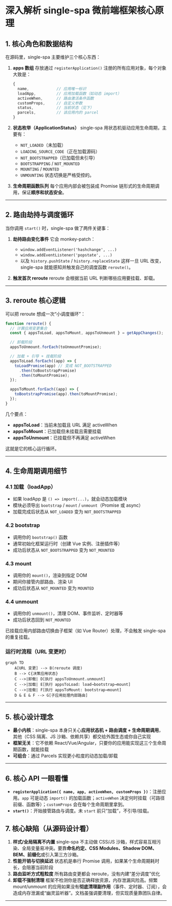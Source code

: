 # 深入解析 single-spa 微前端框架核心原理

## 1. 核心角色和数据结构

在源码里，single-spa 主要维护三个核心东西：

1. **apps 数组**
   存放通过 `registerApplication()` 注册的所有应用对象，每个对象大致是：

   ```js
   {
     name,            // 应用唯一标识
     loadApp,         // 应用加载函数（如动态 import）
     activeWhen,      // 路由激活条件函数
     customProps,     // 自定义参数
     status,          // 当前状态（见下）
     parcels,         // 该应用内的 parcel
   }
   ```

2. **状态枚举（ApplicationStatus）**
   single-spa 用状态机驱动应用生命周期，主要有：

   - `NOT_LOADED`（未加载）
   - `LOADING_SOURCE_CODE`（正在加载源码）
   - `NOT_BOOTSTRAPPED`（已加载但未引导）
   - `BOOTSTRAPPING` / `NOT_MOUNTED`
   - `MOUNTING` / `MOUNTED`
   - `UNMOUNTING`
     状态切换是严格受控的。

3. **生命周期函数队列**
   每个应用内部会被包装成 Promise 链形式的生命周期调用，保证**顺序和状态安全**。

---

## 2. 路由劫持与调度循环

当你调用 `start()` 时，single-spa 做了两件关键事：

1. **劫持路由变化事件**
   它会 monkey-patch：

   - `window.addEventListener('hashchange', ...)`
   - `window.addEventListener('popstate', ...)`
   - 以及 `history.pushState` / `history.replaceState`
     这样一旦 URL 改变，single-spa 就能感知并触发自己的调度函数 `reroute()`。

2. **触发首次 reroute**
   reroute 会根据当前 URL 判断哪些应用要挂载、卸载。

---

## 3. reroute 核心逻辑

可以把 reroute 想成一次“小调度循环”：

```js
function reroute() {
  // 计算应用变更集合
  const { appsToLoad, appsToMount, appsToUnmount } = getAppChanges();

  // 卸载阶段
  appsToUnmount.forEach(toUnmountPromise);

  // 加载 + 引导 + 挂载阶段
  appsToLoad.forEach((app) => {
    toLoadPromise(app) // 变成 NOT_BOOTSTRAPPED
      .then(toBootstrapPromise)
      .then(toMountPromise);
  });

  appsToMount.forEach((app) => {
    toBootstrapPromise(app).then(toMountPromise);
  });
}
```

几个要点：

- **appsToLoad**：当前未加载且 URL 满足 activeWhen
- **appsToMount**：已加载但未挂载且需要挂载
- **appsToUnmount**：已挂载但不再满足 activeWhen

这就是它的核心运行循环。

---

## 4. 生命周期调用细节

### 4.1 加载（loadApp）

- 如果 loadApp 是 `() => import(...)`，就会动态加载模块
- 模块必须导出 `bootstrap` / `mount` / `unmount`（Promise 或 async）
- 加载完成后状态从 `NOT_LOADED` 变为 `NOT_BOOTSTRAPPED`

### 4.2 bootstrap

- 调用你的 `bootstrap()` 函数
- 通常初始化框架运行时（创建 Vue 实例、注册插件等）
- 成功后状态从 `NOT_BOOTSTRAPPED` 变为 `NOT_MOUNTED`

### 4.3 mount

- 调用你的 `mount()`，渲染到指定 DOM
- 期间你接管内部路由、渲染 UI
- 成功后状态从 `NOT_MOUNTED` 变为 `MOUNTED`

### 4.4 unmount

- 调用你的 `unmount()`，清理 DOM、事件监听、定时器等
- 成功后状态回到 `NOT_MOUNTED`

已挂载应用内部路由切换由子框架（如 Vue Router）处理，不会触发 single-spa 的重复挂载。

### 运行时流程（URL 变更时）

```mermaid
graph TD
    A[URL 变更] --> B(reroute 调度)
    B --> C{决策应用状态}
    C -->|卸载| D[执行 appsToUnmount.unmount]
    C -->|加载| E[执行 appsToLoad: load→bootstrap→mount]
    C -->|挂载| F[执行 appsToMount: bootstrap→mount]
    D & E & F --> G[子应用处理内部路由]
```

---

## 5. 核心设计理念

- **最小内核**：single-spa 本身只关心**应用状态机 + 路由调度 + 生命周期调用**，其他（CSS 隔离、JS 沙箱、依赖共享）都交给外围生态或你自己实现
- **框架无关**：它不依赖 React/Vue/Angular，只要你的应用能实现这三个生命周期函数，就能挂载
- **可组合**：通过 Parcels 实现更小粒度的动态加载/卸载

---

## 6. 核心 API 一眼看懂

- **`registerApplication({ name, app, activeWhen, customProps })`**：注册应用。`app` 可是动态 `import()` 的加载函数；`activeWhen` 决定何时挂载（可路径前缀、函数等）；`customProps` 会在每个生命周期里拿到。
- **`start()`**：开始接管路由与调度。未 `start` 前只“加载”，不引导/挂载。

## 7. 核心缺陷（从源码设计看）

1. **样式/全局隔离不内置**
   single-spa 不主动做 CSS/JS 沙箱，样式容易互相污染、全局变量易冲突。要靠**命名约定、CSS Modules、Shadow DOM、BEM、前缀化**或引入第三方沙箱。
2. **性能开销与切换延迟**
   状态机是串行 Promise 调用，如果某个生命周期耗时长，会阻塞当前阶段
3. **路由监听方式粗粒度**
   所有路由变更都会 reroute，没有内建“差分调度”优化
4. **卸载不强制清理**
   框架不检测你是否正确释放资源，内存泄漏风险高。频繁 mount/unmount 的应用如果没有**彻底清理副作用**（事件、定时器、订阅），会造成内存泄漏或“幽灵监听器”。文档虽强调要清理，但实现质量靠团队自律。

---
